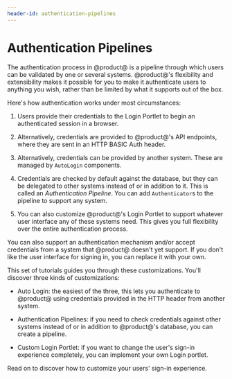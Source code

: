 ```yaml
---
header-id: authentication-pipelines
---
```


# Authentication Pipelines

The authentication process in @product@ is a pipeline through which users can be
validated by one or several systems. @product@'s flexibility and extensibility
makes it possible for you to make it authenticate users to anything you wish, 
rather than be limited by what it supports out of the box. 

Here's how authentication works under most circumstances: 

1.  Users provide their credentials to the Login Portlet to begin an
    authenticated session in a browser. 

2.  Alternatively, credentials are provided to @product@'s API endpoints, where
    they are sent in an HTTP BASIC Auth header. 

3.  Alternatively, credentials can be provided by another system. These are
    managed by `AutoLogin` components. 

4.  Credentials are checked by default against the database, but they can be
    delegated to other systems instead of or in addition to it. This is called
    an *Authentication Pipeline*. You can add `Authenticator`s to the pipeline 
    to support any system. 

5.  You can also customize @product@'s Login Portlet to support whatever user
    interface any of these systems need. This gives you full flexibility over
    the entire authentication process. 

You can also support an authentication mechanism and/or accept credentials from 
a system that @product@ doesn't yet support. If you don't like the user 
interface for signing in, you can replace it with your own. 

This set of tutorials guides you through these customizations. You'll discover
three kinds of customizations: 

- Auto Login: the easiest of the three, this lets you authenticate to @product@ 
    using credentials provided in the HTTP header from another system. 

- Authentication Pipelines: if you need to check credentials against other
    systems instead of or in addition to @product@'s database, you can create a
    pipeline. 

- Custom Login Portlet: if you want to change the user's sign-in experience
    completely, you can implement your own Login portlet. 

Read on to discover how to customize your users' sign-in experience. 

